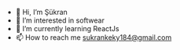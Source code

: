 - 👋 Hi, I’m Şükran
- 👀 I’m interested in softwear
- 🌱 I’m currently learning ReactJs
- 📫 How to reach me sukrankeky184@gmail.com


